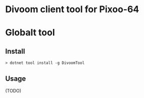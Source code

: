 # Divoom client tool for Pixoo-64

# Globalt tool

## Install

```
> dotnet tool install -g DivoomTool
```

## Usage

(TODO)
